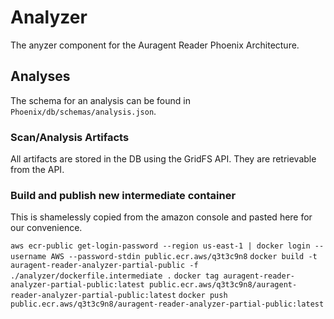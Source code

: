 # Analyzer

The anyzer component for the Auragent Reader Phoenix Architecture.

## Analyses

The schema for an analysis can be found in `Phoenix/db/schemas/analysis.json`.

### Scan/Analysis Artifacts
All artifacts are stored in the DB using the GridFS API. They are retrievable from the API.

### Build and publish new intermediate container

This is shamelessly copied from the amazon console and pasted here for our convenience.

`aws ecr-public get-login-password --region us-east-1 | docker login --username AWS --password-stdin public.ecr.aws/q3t3c9n8`
`docker build -t auragent-reader-analyzer-partial-public -f ./analyzer/dockerfile.intermediate .`
`docker tag auragent-reader-analyzer-partial-public:latest public.ecr.aws/q3t3c9n8/auragent-reader-analyzer-partial-public:latest`
`docker push public.ecr.aws/q3t3c9n8/auragent-reader-analyzer-partial-public:latest`
